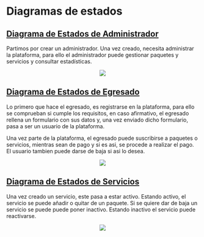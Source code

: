 # Diagramas de estados

## [Diagrama de Estados de Administrador](/Modelo_de_Dominio/Diagramas_de_Estado/Administrador/)

Partimos por crear un administrador. Una vez creado, necesita administrar la plataforma, para ello el administrador
puede gestionar paquetes y servicios y consultar estadísticas.


<div align="center">
  <image src="./Administrador/Diagrama_de_Estados_Administrador.svg" align="center">
</div>


## [Diagrama de Estados de Egresado](/Modelo_de_Dominio/Diagramas_de_Estado/Egresado/)

Lo primero que hace el egresado, es registrarse en la plataforma, para ello se comprueban si cumple los requisitos,
en caso afirmativo, el egresado rellena un formulario con sus datos y, una vez enviado dicho formulario, pasa a ser un usuario de la
plataforma.
    
Una vez parte de la plataforma, el egresado puede suscribirse a paquetes o servicios, mientras sean de pago y si es asi, se procede a realizar el pago. 
El usuario tambien puede darse de baja si asi lo desea. 


<div align="center">
  <image src="./Egresado/Diagrama_de_Estados_Egresado.svg" align="center">
</div>


## [Diagrama de Estados de Servicios](/Modelo_de_Dominio/Diagramas_de_Estado/Servicios/)


Una vez creado un servicio, este pasa a estar activo. Estando activo, el servicio se puede añadir o quitar de un paquete. Si se 
quiere dar de baja un servicio se puede puede poner inactivo. Estando inactivo el servicio puede reactivarse.


<div align="center">
  <image src="./Servicios/Diagrama_de_Estados_Servicios.svg" align="center">
</div>